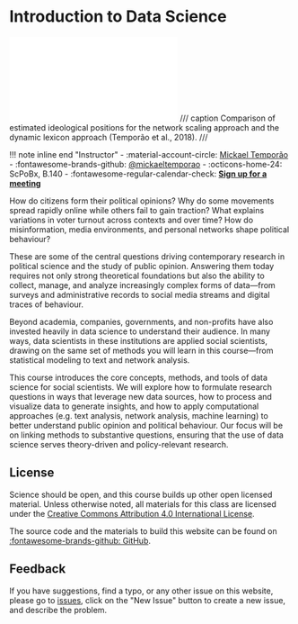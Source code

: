 # Introduction to Data Science

![Temporão et al., 2018](../images/pa_dla_fig_1.pdf)
/// caption
Comparison of estimated ideological positions for the network scaling approach and the dynamic lexicon approach (Temporão et al., 2018). 
///

!!! note inline end "Instructor"
     - :material-account-circle: [Mickael Temporão](https://ent.sciencespobordeaux.fr/fr/annuaire/t/e/m/uduser-temporao-mickael-fr.html)
         - :fontawesome-brands-github: [@mickaeltemporao](https://github.com/mickaeltemporao)
     - :octicons-home-24: ScPoBx, B.140
     - :fontawesome-regular-calendar-check: [**Sign up for a meeting**](https://calendar.app.google/gC9dJNLrdZY7pWax6)

How do citizens form their political opinions? Why do some movements spread rapidly online while others fail to gain traction? What explains variations in voter turnout across contexts and over time? How do misinformation, media environments, and personal networks shape political behaviour?

These are some of the central questions driving contemporary research in political science and the study of public opinion. Answering them today requires not only strong theoretical foundations but also the ability to collect, manage, and analyze increasingly complex forms of data—from surveys and administrative records to social media streams and digital traces of behaviour.

Beyond academia, companies, governments, and non-profits have also invested heavily in data science to understand their audience. In many ways, data scientists in these institutions are applied social scientists, drawing on the same set of methods you will learn in this course—from statistical modeling to text and network analysis.

This course introduces the core concepts, methods, and tools of data science for social scientists. We will explore how to formulate research questions in ways that leverage new data sources, how to process and visualize data to generate insights, and how to apply computational approaches (e.g. text analysis, network analysis, machine learning) to better understand public opinion and political behaviour. Our focus will be on linking methods to substantive questions, ensuring that the use of data science serves theory-driven and policy-relevant research.


## License

Science should be open, and this course builds up other open licensed material. Unless otherwise noted, all materials for this class are licensed under the [Creative Commons Attribution 4.0 International License](http://creativecommons.org/licenses/by-nc-sa/4.0/).

The source code and the materials to build this website can be found on [:fontawesome-brands-github: GitHub](https://github.com/mickaeltemporao/data-science).


## Feedback

If you have suggestions, find a typo, or any other issue on this website, please go to [issues](https://github.com/mickaeltemporao/data-science/issues), click on the "New Issue" button to create a new issue, and describe the problem.

